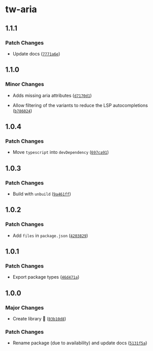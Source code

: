 # tw-aria

## 1.1.1

### Patch Changes

- Update docs ([`7771a6e`](https://github.com/mikededo/tw-aria/commit/7771a6e9f10fe70a1f3678458978477811f9a90d))

## 1.1.0

### Minor Changes

- Adds missing aria attributes ([`d7170d1`](https://github.com/mikededo/tw-aria/commit/d7170d133e5ff6080a250408a5c15bb18d2e020e))

- Allow filtering of the variants to reduce the LSP autocompletions ([`b786024`](https://github.com/mikededo/tw-aria/commit/b78602417238e4f0126e9e051d98646b97e975af))

## 1.0.4

### Patch Changes

- Move `typescript` into `devDependency` ([`697ca91`](https://github.com/mikededo/tw-aria/commit/697ca9131ace27106edc2e7ef4fb460a71439f71))

## 1.0.3

### Patch Changes

- Build with `unbuild` ([`9a461ff`](https://github.com/mikededo/tw-aria/commit/9a461fff6cc5dbe14d4ef4240918ced5449b3433))

## 1.0.2

### Patch Changes

- Add `files` in `package.json` ([`4203829`](https://github.com/mikededo/tw-aria/commit/4203829938bdb6eca77b8445a95802a118e2add9))

## 1.0.1

### Patch Changes

- Export package types ([`46d471a`](https://github.com/mikededo/tailwindcss-aria/commit/46d471a3e969d90ee35a37ca66a2fab9a17765c9))

## 1.0.0

### Major Changes

- Create library 🎉 ([`03b10d8`](https://github.com/mikededo/tailwindcss-aria/commit/03b10d8039f46163cceb00cbdf641ce0cd299d7e))

### Patch Changes

- Rename package (due to availability) and update docs ([`5131f5a`](https://github.com/mikededo/tailwindcss-aria/commit/5131f5a3433da29653732421dd68d495cd804c0b))
